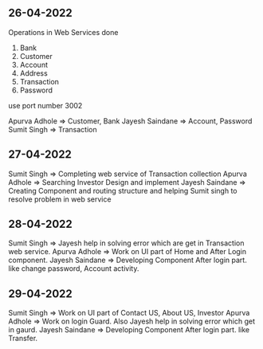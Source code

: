 ## 26-04-2022

Operations in Web Services done
1)	Bank	
2)	Customer
3)	Account
4)	Address
5)	Transaction 
6)	Password

use port number 3002

Apurva Adhole => Customer, Bank
Jayesh Saindane => Account, Password
Sumit Singh => Transaction

## 27-04-2022

Sumit Singh => Completing web service of Transaction collection
Apurva Adhole => Searching Investor Design and implement
Jayesh Saindane => Creating Component and routing structure and helping Sumit singh to resolve problem in web service 

## 28-04-2022

Sumit Singh => 
Jayesh help in solving error which are get in Transaction web service.
Apurva Adhole => Work on UI part of Home and After Login component.
Jayesh Saindane => Developing Component After login part. like change password, Account activity.

## 29-04-2022

Sumit Singh => Work on UI part of Contact US, About US, Investor 
Apurva Adhole => Work on login Guard. Also Jayesh help in solving error which get in gaurd. 
Jayesh Saindane => Developing Component After login part. like Transfer.